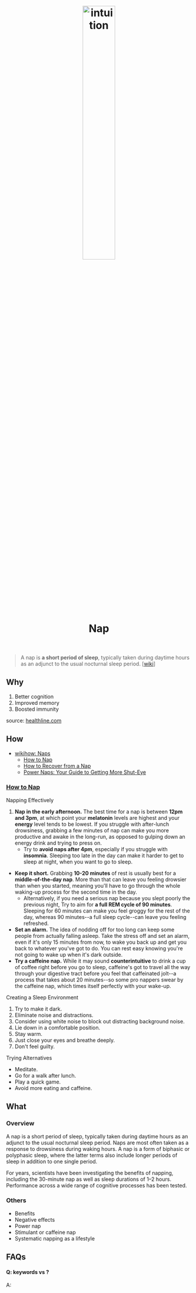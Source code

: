 <h1 align="center">
<br>
	<a href="https://www.wikiwand.com/en/Nap">
  <img src="https://i.imgur.com/r61U6AC.jpg" alt="intuition" width=42%">
  </a>
  <br><br>
Nap
  <br><br>
</h1>

> A nap is **a short period of sleep**, typically taken during daytime hours as an adjunct to the usual nocturnal sleep period. [[wiki](https://www.wikiwand.com/en/Nap#)]

## Why 

1. Better cognition
2. Improved memory
3. Boosted immunity

source: [healthline.com](https://www.healthline.com/health/healthy-sleep/how-to-take-a-nap#how-to-nap)

## How

* [wikihow: Naps](https://www.wikihow.com/Category:Naps)
	* [How to Nap](https://www.wikihow.com/Nap)
	* [How to Recover from a Nap](https://www.wikihow.com/Recover-from-a-Nap)
	* [Power Naps: Your Guide to Getting More Shut-Eye](https://www.healthline.com/health/guide-to-power-naps)

### [How to Nap](https://www.wikihow.com/Nap)

Napping Effectively

1. **Nap in the early afternoon.** The best time for a nap is between **12pm and 3pm**, at which point your **melatonin** levels are highest and your **energy** level tends to be lowest. If you struggle with after-lunch drowsiness, grabbing a few minutes of nap can make you more productive and awake in the long-run, as opposed to gulping down an energy drink and trying to press on. 
	* Try to **avoid naps after 4pm**, especially if you struggle with **insomnia**. Sleeping too late in the day can make it harder to get to sleep at night, when you want to go to sleep.
* **Keep it short.** Grabbing **10-20 minutes** of rest is usually best for a **middle-of-the-day nap**. More than that can leave you feeling drowsier than when you started, meaning you'll have to go through the whole waking-up process for the second time in the day.
	* Alternatively, if you need a serious nap because you slept poorly the previous night, Try to aim for **a full REM cycle of 90 minutes**. Sleeping for 60 minutes can make you feel groggy for the rest of the day, whereas 90 minutes--a full sleep cycle--can leave you feeling refreshed.
* **Set an alarm.** The idea of nodding off for too long can keep some people from actually falling asleep. Take the stress off and set an alarm, even if it's only 15 minutes from now, to wake you back up and get you back to whatever you've got to do. You can rest easy knowing you're not going to wake up when it's dark outside.
* **Try a caffeine nap.** While it may sound **counterintuitive** to drink a cup of coffee right before you go to sleep, caffeine's got to travel all the way through your digestive tract before you feel that caffeinated jolt--a process that takes about 20 minutes--so some pro nappers swear by the caffeine nap, which times itself perfectly with your wake-up.

Creating a Sleep Environment

1. Try to make it dark.
1. Eliminate noise and distractions. 
1. Consider using white noise to block out distracting background noise.
1. Lie down in a comfortable position.
1. Stay warm.
1. Just close your eyes and breathe deeply.
1. Don't feel guilty.

Trying Alternatives

* Meditate.
* Go for a walk after lunch.
* Play a quick game.
* Avoid more eating and caffeine.

## What 

### Overview

A nap is a short period of sleep, typically taken during daytime hours as an adjunct to the usual nocturnal sleep period. Naps are most often taken as a response to drowsiness during waking hours. A nap is a form of biphasic or polyphasic sleep, where the latter terms also include longer periods of sleep in addition to one single period.

For years, scientists have been investigating the benefits of napping, including the 30-minute nap as well as sleep durations of 1–2 hours. Performance across a wide range of cognitive processes has been tested.

### Others

* Benefits
* Negative effects
* Power nap
* Stimulant or caffeine nap
* Systematic napping as a lifestyle


## FAQs

#### Q: keywords vs ?

A: 



